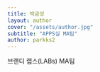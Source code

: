```yaml
---
title: 박금성
layout: author
cover: "/assets/author.jpg"
subtitle: "APPS실 MA팀"
author: parkks2
---
```


브랜디 랩스(LABs) MA팀
